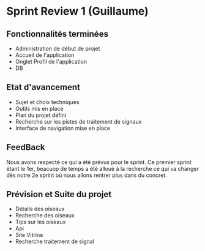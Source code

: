 
# Sprint Review  1 (Guillaume)

## Fonctionnalités terminées

- Administration de début de projet
- Accueil de l'application
- Onglet Profil de l'application
- DB

## Etat d'avancement

- Sujet et choix techniques
- Outils mis en place
- Plan du projet défini
- Recherche sur les pistes de traitement de signaux
- Interface de navigation mise en place

## FeedBack 

Nous avons respecté ce qui a été prévus pour le sprint. Ce premier sprint étant le 1er, beacuop de temps a été alloué à la recherche ce qui va changer dès notre 2e sprint où nous allons rentrer plus dans du concret.

## Prévision et Suite du projet

- Détails des oiseaux
- Recherche des oiseaux
- Tips sur les oiseaux
- Api
- Site Vitrine
- Recherche traitement de signal


